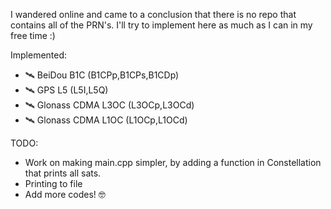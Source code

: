 I wandered online and came to a conclusion that there is no repo that contains all of the PRN's.
I'll try to implement here as much as I can in my free time :)

Implemented:
- 🛰️ BeiDou B1C (B1CPp,B1CPs,B1CDp)
- 🛰️ GPS L5 (L5I,L5Q)
- 🛰️ Glonass CDMA L3OC (L3OCp,L3OCd)
- 🛰️ Glonass CDMA L1OC (L1OCp,L1OCd)

TODO:
- Work on making main.cpp simpler, by adding a function in Constellation that prints all sats.
- Printing to file
- Add more codes! 🤓
